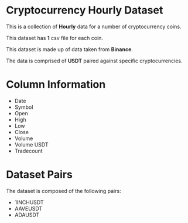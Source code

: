 # Cryptocurrency Hourly Dataset   

This is a collection of **Hourly** data for a number of cryptocurrency coins.    

This dataset has **1** csv file for each coin.

This dataset is made up of data taken from **Binance**. 

The data is comprised of **USDT** paired against specific cryptocurrencies.    
   

# Column Information         

* Date    
* Symbol    
* Open    
* High    
* Low    
* Close
* Volume    
* Volume USDT    
* Tradecount    

# Dataset Pairs    

The dataset is composed of the following pairs:

* 1INCHUSDT
* AAVEUSDT
* ADAUSDT